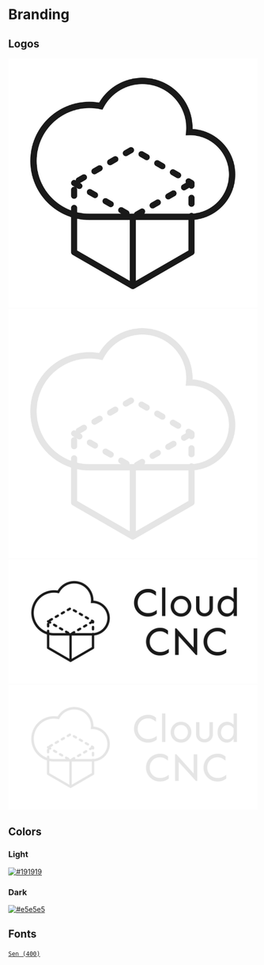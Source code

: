 # Branding

## Logos
[![Light icon](./icon-light.png)](./icon-light.png)
[![Dark icon](./icon-dark.png)](./icon-dark.png)
[![Light wordmark](./wordmark-light.png)](./wordmark-light.png)
[![Dark wordmark](./wordmark-dark.png)](./wordmark-dark.png)

## Colors

### Light
[![#191919](https://img.shields.io/badge/%23191919-191919?style=for-the-badge)](https://www.color-hex.com/color/191919)
### Dark
[![#e5e5e5](https://img.shields.io/badge/%23e5e5e5-e5e5e5?style=for-the-badge)](https://www.color-hex.com/color/e5e5e5)

## Fonts
[`Sen (400)`](https://fonts.google.com/specimen/Sen)
